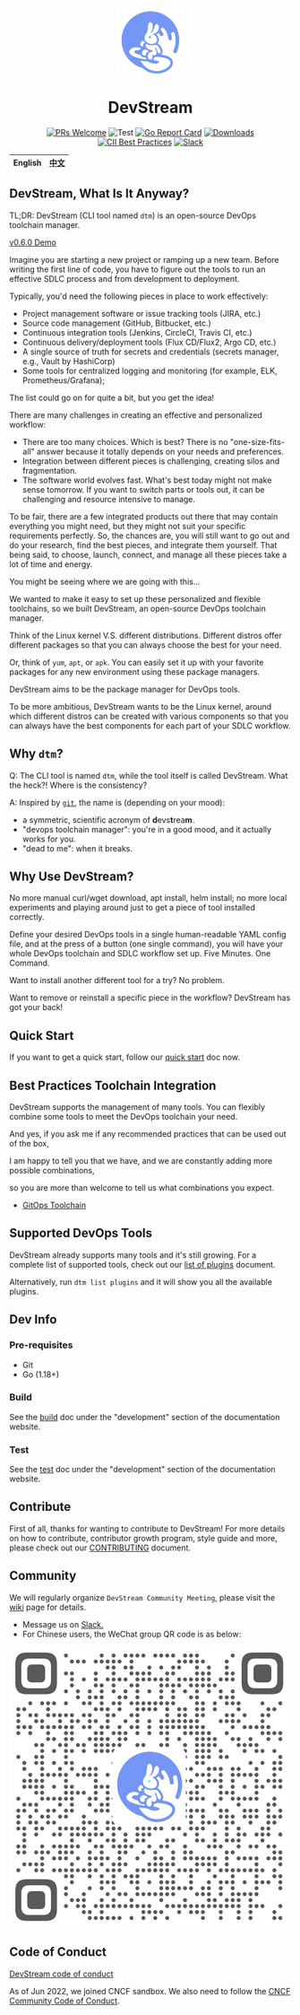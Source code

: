 <div align="center">
<br/>

<img src="./docs/images/icon-color.svg" width="120">

# DevStream

[![PRs Welcome](https://img.shields.io/badge/PRs-welcome-brightgreen.svg?style=flat&logo=github&color=2370ff&labelColor=454545)](http://makeapullrequest.com)
![Test](https://github.com/devstream-io/devstream/actions/workflows/main.yml/badge.svg)
[![Go Report Card](https://goreportcard.com/badge/github.com/devstream-io/devstream)](https://goreportcard.com/report/github.com/devstream-io/devstream)
[![Downloads](https://img.shields.io/github/downloads/devstream-io/devstream/total.svg)](https://github.com/devstream-io/devstream/releases)
[![CII Best Practices](https://bestpractices.coreinfrastructure.org/projects/6202/badge)](https://bestpractices.coreinfrastructure.org/projects/6202)
[![Slack](https://img.shields.io/badge/slack-join_chat-success.svg?logo=slack)](https://cloud-native.slack.com/archives/C03LA2B8K0A)

| English | [中文](docs/README_zh.md) |
| --- | --- |

</div>

## DevStream, What Is It Anyway?

TL;DR: DevStream (CLI tool named `dtm`) is an open-source DevOps toolchain manager.

[v0.6.0 Demo](https://www.youtube.com/watch?v=q7TK3vFr1kg)

Imagine you are starting a new project or ramping up a new team. Before writing the first line of code, you have to figure out the tools to run an effective SDLC process and from development to deployment.

Typically, you'd need the following pieces in place to work effectively:

- Project management software or issue tracking tools (JIRA, etc.)
- Source code management (GitHub, Bitbucket, etc.)
- Continuous integration tools (Jenkins, CircleCI, Travis CI, etc.)
- Continuous delivery/deployment tools (Flux CD/Flux2, Argo CD, etc.)
- A single source of truth for secrets and credentials (secrets manager, e.g., Vault by HashiCorp)
- Some tools for centralized logging and monitoring (for example, ELK, Prometheus/Grafana);

The list could go on for quite a bit, but you get the idea!

There are many challenges in creating an effective and personalized workflow:

- There are too many choices. Which is best? There is no "one-size-fits-all" answer because it totally depends on your needs and preferences.
- Integration between different pieces is challenging, creating silos and fragmentation.
- The software world evolves fast. What's best today might not make sense tomorrow. If you want to switch parts or tools out, it can be challenging and resource intensive to manage.

To be fair, there are a few integrated products out there that may contain everything you might need, but they might not suit your specific requirements perfectly. So, the chances are, you will still want to go out and do your research, find the best pieces, and integrate them yourself. That being said, to choose, launch, connect, and manage all these pieces take a lot of time and energy.

You might be seeing where we are going with this...

We wanted to make it easy to set up these personalized and flexible toolchains, so we built DevStream, an open-source DevOps toolchain manager.

Think of the Linux kernel V.S. different distributions. Different distros offer different packages so that you can always choose the best for your need.

Or, think of `yum`, `apt`, or `apk`. You can easily set it up with your favorite packages for any new environment using these package managers.

DevStream aims to be the package manager for DevOps tools.

To be more ambitious, DevStream wants to be the Linux kernel, around which different distros can be created with various components so that you can always have the best components for each part of your SDLC workflow.

## Why `dtm`?

Q: The CLI tool is named `dtm`, while the tool itself is called DevStream. What the heck?! Where is the consistency?

A: Inspired by [`git`](https://github.com/git/git#readme), the name is (depending on your mood):

- a symmetric, scientific acronym of **d**evs**t**rea**m**.
- "devops toolchain manager": you're in a good mood, and it actually works for you.
- "dead to me": when it breaks.

## Why Use DevStream?

No more manual curl/wget download, apt install, helm install; no more local experiments and playing around just to get a piece of tool installed correctly.

Define your desired DevOps tools in a single human-readable YAML config file, and at the press of a button (one single command), you will have your whole DevOps toolchain and SDLC workflow set up. Five Minutes. One Command.

Want to install another different tool for a try? No problem.

Want to remove or reinstall a specific piece in the workflow? DevStream has got your back!

## Quick Start

If you want to get a quick start, follow our [quick start](./docs/quickstart.md) doc now.

## Best Practices Toolchain Integration

DevStream supports the management of many tools. You can flexibly combine some tools to meet the DevOps toolchain your need.

And yes, if you ask me if any recommended practices that can be used out of the box,

I am happy to tell you that we have, and we are constantly adding more possible combinations,

so you are more than welcome to tell us what combinations you expect.

- [GitOps Toolchain](https://docs.devstream.io/en/latest/best-practices/gitops/)

## Supported DevOps Tools

DevStream already supports many tools and it's still growing. For a complete list of supported tools, check out our [list of plugins](https://docs.devstream.io/en/latest/plugins/plugins-list/) document.

Alternatively, run `dtm list plugins` and it will show you all the available plugins.

## Dev Info

### Pre-requisites

- Git
- Go (1.18+)

### Build

See the [build](https://docs.devstream.io/en/latest/development/build/) doc under the "development" section of the documentation website.

### Test

See the [test](https://docs.devstream.io/en/latest/development/test/) doc under the "development" section of the documentation website.

## Contribute

First of all, thanks for wanting to contribute to DevStream! For more details on how to contribute, contributor growth program, style guide and more, please check out our [CONTRIBUTING](./CONTRIBUTING.md) document.

## Community

We will regularly organize `DevStream Community Meeting`, please visit the [wiki](https://github.com/devstream-io/devstream/wiki) page for details.

- Message us on <a href="https://cloud-native.slack.com/archives/C03LA2B8K0A" target="_blank">Slack.</a>
- For Chinese users, the WeChat group QR code is as below:

![](docs/images/wechat-group-qr-code.png)

## Code of Conduct

[DevStream code of conduct](./CODE_OF_CONDUCT.md)

As of Jun 2022, we joined CNCF sandbox. We also need to follow the [CNCF Community Code of Conduct](https://github.com/cncf/foundation/blob/main/code-of-conduct.md).
